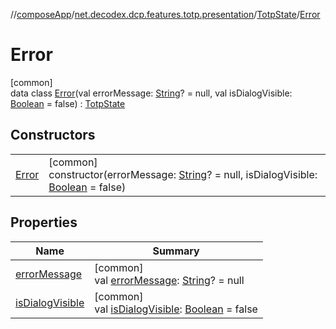 //[composeApp](../../../../index.md)/[net.decodex.dcp.features.totp.presentation](../../index.md)/[TotpState](../index.md)/[Error](index.md)

# Error

[common]\
data class [Error](index.md)(val errorMessage: [String](https://kotlinlang.org/api/latest/jvm/stdlib/kotlin/-string/index.html)? = null, val isDialogVisible: [Boolean](https://kotlinlang.org/api/latest/jvm/stdlib/kotlin/-boolean/index.html) = false) : [TotpState](../index.md)

## Constructors

| | |
|---|---|
| [Error](-error.md) | [common]<br>constructor(errorMessage: [String](https://kotlinlang.org/api/latest/jvm/stdlib/kotlin/-string/index.html)? = null, isDialogVisible: [Boolean](https://kotlinlang.org/api/latest/jvm/stdlib/kotlin/-boolean/index.html) = false) |

## Properties

| Name | Summary |
|---|---|
| [errorMessage](error-message.md) | [common]<br>val [errorMessage](error-message.md): [String](https://kotlinlang.org/api/latest/jvm/stdlib/kotlin/-string/index.html)? = null |
| [isDialogVisible](is-dialog-visible.md) | [common]<br>val [isDialogVisible](is-dialog-visible.md): [Boolean](https://kotlinlang.org/api/latest/jvm/stdlib/kotlin/-boolean/index.html) = false |
